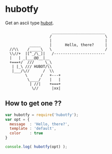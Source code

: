 # hubotfy

Get an ascii type [hubot](https://github.com/github/hubot).

```
                     ________________________
                    /                        \
                    |                        |
           _____    |      Hello, there?     |
  //\\    /_____\   \                        /
  \\//+  |[^_/\_]|   /-----------------------
  |   | _|___@@__|__
  +===+/  ///     \_\
   | |_\ /// HUBOT/\\
   |___/\//      /  \\
         \      /   +---+
          \____/    |   |
           | //|    +===+
            \//      |xx|

```

## How to get one ??

```javascript
var hubotfy = require('hubotfy');
var opt = {
  message  : 'Hello, there?',
  template : 'default',
  color    : true
}

console.log( hubotfy(opt) );
```
